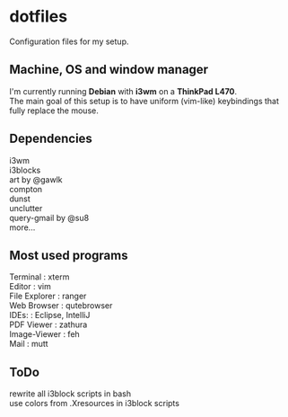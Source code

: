 # dotfiles
Configuration files for my setup. <br />

## Machine, OS and window manager
I'm currently running **Debian** with **i3wm** on a **ThinkPad L470**. <br />
The main goal of this setup is to have uniform (vim-like) keybindings that fully replace the mouse. <br />

## Dependencies
i3wm <br />
i3blocks <br />
art by @gawlk <br />
compton <br />
dunst <br />
unclutter <br />
query-gmail by @su8 <br />
more... <br />

## Most used programs
Terminal     	: xterm <br />
Editor     	: vim <br />
File Explorer 	: ranger <br />
Web Browser  	: qutebrowser <br />
IDEs:         	: Eclipse, IntelliJ <br />
PDF Viewer    	: zathura <br />
Image-Viewer  	: feh <br />
Mail		: mutt <br />

## ToDo
rewrite all i3block scripts in bash <br />
use colors from .Xresources in i3block scripts <br />
